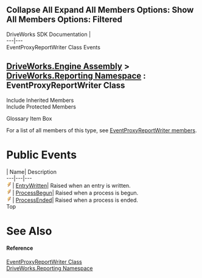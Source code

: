 Collapse All Expand All Members Options: Show All  Members Options: Filtered   
---  
DriveWorks SDK Documentation  |   
---|---  
EventProxyReportWriter Class Events   
  
[DriveWorks.Engine Assembly](topic2156.md) > [DriveWorks.Reporting Namespace](topic10334.md) : EventProxyReportWriter Class  
---  
  
Include Inherited Members    
Include Protected Members    


Glossary Item Box

For a list of all members of this type, see [EventProxyReportWriter members](topic10393.md).

# Public Events

| Name| Description  
---|---|---  
![Public Event](dotnetimages/publicEvent.gif)| [EntryWritten](topic10406.md)| Raised when an entry is written.   
![Public Event](dotnetimages/publicEvent.gif)| [ProcessBegun](topic10407.md)| Raised when a process is begun.   
![Public Event](dotnetimages/publicEvent.gif)| [ProcessEnded](topic10408.md)| Raised when a process is ended.   
Top

# See Also

#### Reference

[EventProxyReportWriter Class](topic10392.md)   
[DriveWorks.Reporting Namespace](topic10334.md)


